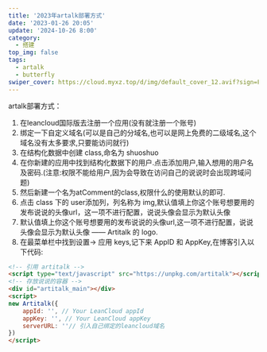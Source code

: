 ```yaml
---
title: '2023年artalk部署方式'
date: '2023-01-26 20:05'
update: '2024-10-26 8:00'
category:
  - 搭建
top_img: false
tags:
  - artalk
  - butterfly
swiper_cover: https://cloud.myxz.top/d/img/default_cover_12.avif?sign=Fh0qjJ9vC0ggdUzVfIA6NxMOnaSx7pnhVfAzHm45oOs=:0
---
```


artalk部署方式：
1. 在leancloud国际版去注册一个应用(没有就注册一个账号)
2. 绑定一下自定义域名(可以是自己的分域名,也可以是网上免费的二级域名,这个域名没有太多要求,只要能访问就行)
3. 在结构化数据中创建 class,命名为 shuoshuo
4. 在你新建的应用中找到结构化数据下的用户.点击添加用户,输入想用的用户名及密码.(注意:权限不能给用户,因为会导致在访问自己的说说时会出现跨域问题)
5. 然后新建一个名为atComment的class,权限什么的使用默认的即可.
6. 点击 class 下的 user添加列，列名称为 img,默认值填上你这个账号想要用的发布说说的头像url，这一项不进行配置，说说头像会显示为默认头像
7. 默认值填上你这个账号想要用的发布说说的头像url,这一项不进行配置，说说头像会显示为默认头像 —— Artitalk 的 logo.
8. 在最菜单栏中找到设置-> 应用 keys,记下来 AppID 和 AppKey,在博客引入以下代码:
``` HTML
<!-- 引用 artitalk -->
<script type="text/javascript" src="https://unpkg.com/artitalk"></script>
<!-- 存放说说的容器 -->
<div id="artitalk_main"></div>
<script>
new Artitalk({
    appId: '', // Your LeanCloud appId
    appKey: '', // Your LeanCloud appKey
    serverURL: ''// 引入自己绑定的leancloud域名
})
</script>
```

